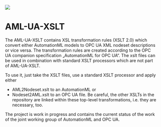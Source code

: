 ![][1]

# AML-UA-XSLT
The AML-UA-XSLT contains XSL transformation rules (XSLT 2.0) which convert either AutomationML models to OPC UA XML nodeset descriptions or vice versa. The transformation rules are created according to the OPC UA companion specification „AutomationML for OPC UA“. The xslt files can be used in combination with standard XSLT processors which are not part of AML-UA-XSLT.

To use it, just take the XSLT files, use a standard XSLT processor and apply either
- AML2Nodeset.xslt to an AutomationML or
- Nodeset2AML.xslt to an OPC UA file.
Be careful, the other XSLTs in the repository are linked within these top-level transformations, i.e. they are necessary, too.

The project is work in progress and contains the current status of the work of the joint working group of AutomationML and OPC UA.

[1]: https://raw.githubusercontent.com/AutomationML/AMLEngine2.1/master/img/AutomationML-Logo.png
